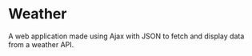 # Weather
A web application made using Ajax with JSON to fetch and display data from a weather API.
